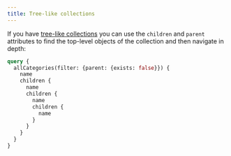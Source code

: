 ```yaml
---
title: Tree-like collections
---
```


If you have [tree-like collections](/docs/introduction/trees/) you can use
the `children` and `parent` attributes to find the top-level objects of the
collection and then navigate in depth:

```graphql
query {
  allCategories(filter: {parent: {exists: false}}) {
    name
    children {
      name
      children {
        name
        children {
          name
        }
      }
    }
  }
}
```

